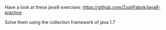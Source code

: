 Have a look at these java8 exercises: https://github.com/ZsoltFabok/java8-practice

Solve them using the collection framework of java 1.7